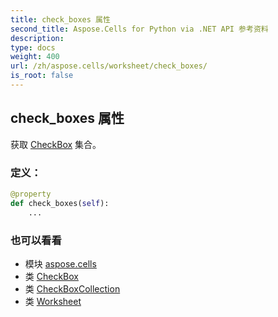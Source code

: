 ```yaml
---
title: check_boxes 属性
second_title: Aspose.Cells for Python via .NET API 参考资料
description:
type: docs
weight: 400
url: /zh/aspose.cells/worksheet/check_boxes/
is_root: false
---
```

## check_boxes 属性

获取 [CheckBox](/cells/python-net/zh/aspose.cells.drawing/checkbox) 集合。
### 定义：
```python
@property
def check_boxes(self):
    ...
```

### 也可以看看
* 模块 [aspose.cells](../../)
* 类 [CheckBox](/cells/python-net/zh/aspose.cells.drawing/checkbox)
* 类 [CheckBoxCollection](/cells/python-net/zh/aspose.cells.drawing/checkboxcollection)
* 类 [Worksheet](/cells/python-net/zh/aspose.cells/worksheet)
